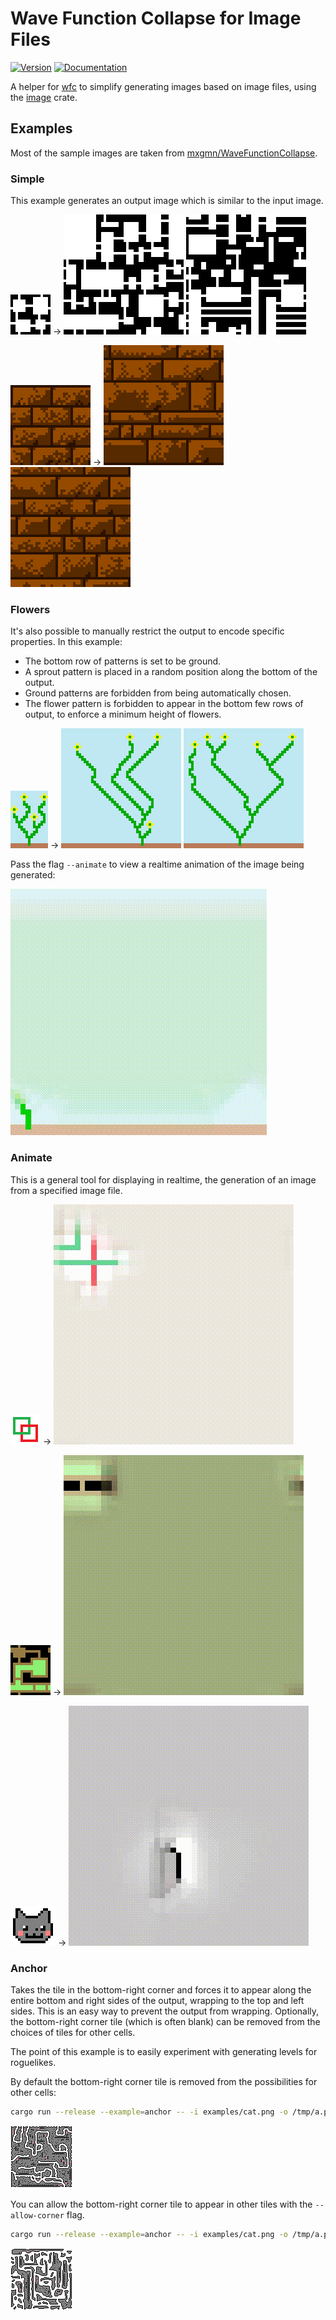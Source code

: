 # Wave Function Collapse for Image Files

[![Version](https://img.shields.io/crates/v/wfc_image.svg)](https://crates.io/crates/wfc_image)
[![Documentation](https://docs.rs/wfc_image/badge.svg)](https://docs.rs/wfc_image)

A helper for [wfc](https://github.com/stevebob/wfc/tree/master/wfc) to simplify generating
images based on image files, using the [image](https://crates.io/crates/image) crate.

## Examples

Most of the sample images are taken from [mxgmn/WaveFunctionCollapse](https://github.com/mxgmn/WaveFunctionCollapse).

### Simple

This example generates an output image which is similar to the input image.

![Rooms Input](/images/rooms.png)
->
![Rooms Output1](/images/rooms-output1.png)
![Rooms Output2](/images/rooms-output2.png)

![Bricks Input](/images/bricks.png)
->
![Bricks Output1](/images/bricks-output1.png)
![Bricks Output2](/images/bricks-output2.png)

### Flowers

It's also possible to manually restrict the output to encode specific
properties. In this example:
 - The bottom row of patterns is set to be ground.
 - A sprout pattern is placed in a random position along the bottom of the
   output.
 - Ground patterns are forbidden from being automatically chosen.
 - The flower pattern is forbidden to appear in the bottom few rows of output,
   to enforce a minimum height of flowers.

![Flowers Input](/images/flowers.png)
->
![Flowers Output1](/images/flowers-output1.png)
![Flowers Output2](/images/flowers-output2.png)

Pass the flag `--animate` to view a realtime animation of the image being generated:

![Flowers Animation](/images/flowers-animate.gif)

### Animate

This is a general tool for displaying in realtime, the generation of an image
from a specified image file.

![Link Input](/images/link.png)
->
![Link Animation](/images/link-animate.gif)

![Sewers Input](/images/sewers.png)
->
![Sewers Animation](/images/sewers-animate.gif)

![Cat Input](/images/cat.png)
->
![cat Animation](/images/cat-animate.gif)

### Anchor

Takes the tile in the bottom-right corner and forces it to appear along the entire
bottom and right sides of the output, wrapping to the top and left sides. This is
an easy way to prevent the output from wrapping. Optionally, the bottom-right corner
tile (which is often blank) can be removed from the choices of tiles for other cells.

The point of this example is to easily experiment with generating levels for roguelikes.

By default the bottom-right corner tile is removed from the possibilities for other cells:

```bash
cargo run --release --example=anchor -- -i examples/cat.png -o /tmp/a.png -p3 -x100 -y10
```

![cat maze](/images/cat-maze.png)

You can allow the bottom-right corner tile to appear in other tiles with the `--allow-corner` flag.

```bash
cargo run --release --example=anchor -- -i examples/cat.png -o /tmp/a.png -p3 -x100 -y10 --allow-corner
```

![cat maze sparse](/images/cat-maze-sparse.png)
